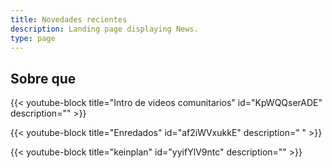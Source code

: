```yaml
---
title: Novedades recientes
description: Landing page displaying News.
type: page
---
```

## Sobre que

{{< youtube-block title="Intro de videos comunitarios" id="KpWQQserADE" description="" >}}

{{< youtube-block title="Enredados" id="af2iWVxukkE" description=" " >}}

{{< youtube-block title="keinplan" id="yyifYlV9ntc" description="" >}}
